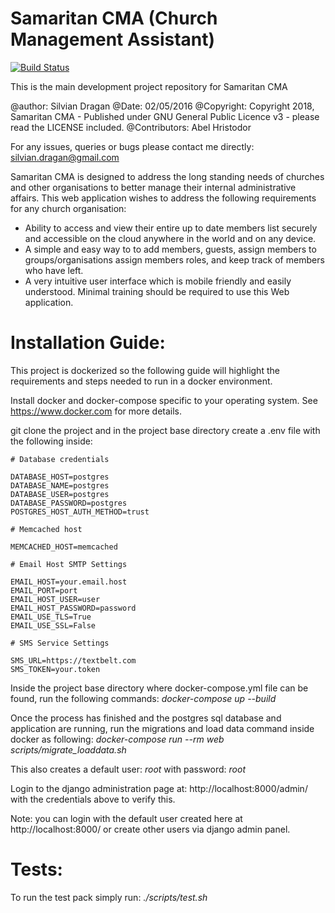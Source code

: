 # Samaritan CMA (Church Management Assistant)
[![Build Status](https://travis-ci.org/Silvian/samaritan.svg?branch=master)](https://travis-ci.org/Silvian/samaritan)

This is the main development project repository for Samaritan CMA

@author: Silvian Dragan
@Date: 02/05/2016
@Copyright: Copyright 2018, Samaritan CMA - Published under GNU General Public Licence v3 - please read the LICENSE included.
@Contributors: Abel Hristodor

For any issues, queries or bugs please contact me directly: silvian.dragan@gmail.com

Samaritan CMA is designed to address the long standing needs of churches and other organisations to better manage their internal administrative affairs.
This web application wishes to address the following requirements for any church organisation:

- Ability to access and view their entire up to date members list securely and accessible on the cloud anywhere in the world and on any device.
- A simple and easy way to to add members, guests, assign members to groups/organisations assign members roles, and keep track of members who have left.
- A very intuitive user interface which is mobile friendly and easily understood. Minimal training should be required to use this Web application.


# Installation Guide:

This project is dockerized so the following guide will highlight the requirements and steps needed to run in a docker environment.

Install docker and docker-compose specific to your operating system. See https://www.docker.com for more details.

git clone the project and in the project base directory create a .env file with the following inside:

```
# Database credentials

DATABASE_HOST=postgres
DATABASE_NAME=postgres
DATABASE_USER=postgres
DATABASE_PASSWORD=postgres
POSTGRES_HOST_AUTH_METHOD=trust

# Memcached host

MEMCACHED_HOST=memcached

# Email Host SMTP Settings

EMAIL_HOST=your.email.host
EMAIL_PORT=port
EMAIL_HOST_USER=user
EMAIL_HOST_PASSWORD=password
EMAIL_USE_TLS=True
EMAIL_USE_SSL=False

# SMS Service Settings

SMS_URL=https://textbelt.com
SMS_TOKEN=your.token
```

Inside the project base directory where docker-compose.yml file can be found, run the following commands:
*docker-compose up --build*

Once the process has finished and the postgres sql database and application are running, run the migrations and load data command inside docker as following:
*docker-compose run --rm web scripts/migrate_loaddata.sh*

This also creates a default user: *root* with password: *root*

Login to the django administration page at: http://localhost:8000/admin/ with the credentials above to verify this.

Note: you can login with the default user created here at http://localhost:8000/ or create other users via django admin panel.


# Tests:

To run the test pack simply run:
*./scripts/test.sh*
